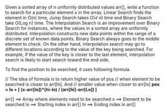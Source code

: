Given a sorted array of n uniformly distributed values arr[], write a function to search for a particular element x in the array. 
Linear Search finds the element in O(n) time, Jump Search takes O(√ n) time and Binary Search take O(Log n) time. 
The Interpolation Search is an improvement over Binary Search for instances, where the values in a sorted array are uniformly distributed. Interpolation constructs new data points within the range of a discrete set of known data points. Binary Search always goes to the middle element to check. On the other hand, interpolation search may go to different locations according to the value of the key being searched. For example, if the value of the key is closer to the last element, interpolation search is likely to start search toward the end side.

To find the position to be searched, it uses following formula. 

// The idea of formula is to return higher value of pos
// when element to be searched is closer to arr[hi]. And
// smaller value when closer to arr[lo]
**pos = lo + [ (x-arr[lo])*(hi-lo) / (arr[hi]-arr[Lo]) ]**

arr[] ==> Array where elements need to be searched
x     ==> Element to be searched
lo    ==> Starting index in arr[]
hi    ==> Ending index in arr[]
